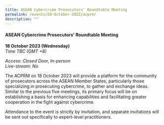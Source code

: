 ```yaml
---
title: ASEAN Cybercrime Prosecutors' Roundtable Meeting
permalink: /events/20-October-2022/acprm/
description: ""
---
```

#### **ASEAN Cybercrime Prosecutors' Roundtable Meeting**

**18 October 2023 (Wednesday)**  
*Time TBC (GMT +8)*

*Access: Closed Door, In-person*
<br>*Live-stream: No*

The ACPRM on 18 October 2023 will provide a platform for the community of prosecutors across the ASEAN Member States, particularly those specializing in prosecuting cybercrime, to gather and exchange ideas. Similar to the previous five meetings, its primary focus will be on establishing a basis for enhancing capabilities and facilitating greater cooperation in the fight against cybercrime.

Attendance to the event is strictly by invitation, and separate invitations will be sent out specifically to expert-level practitioners.
